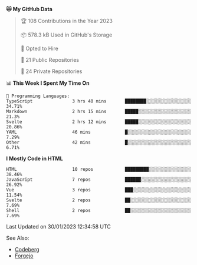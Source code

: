 <!--START_SECTION:waka-->
**🐱 My GitHub Data** 

> 🏆 108 Contributions in the Year 2023
 > 
> 📦 578.3 kB Used in GitHub's Storage 
 > 
> 💼 Opted to Hire
 > 
> 📜 21 Public Repositories 
 > 
> 🔑 24 Private Repositories  
 > 
📊 **This Week I Spent My Time On** 

```text
💬 Programming Languages: 
TypeScript               3 hrs 40 mins       ████████░░░░░░░░░░░░░░░░░   34.71% 
Markdown                 2 hrs 15 mins       █████░░░░░░░░░░░░░░░░░░░░   21.3% 
Svelte                   2 hrs 12 mins       █████░░░░░░░░░░░░░░░░░░░░   20.86% 
YAML                     46 mins             █░░░░░░░░░░░░░░░░░░░░░░░░   7.29% 
Other                    42 mins             █░░░░░░░░░░░░░░░░░░░░░░░░   6.71%

```

**I Mostly Code in HTML** 

```text
HTML                     10 repos            █████████░░░░░░░░░░░░░░░░   38.46% 
JavaScript               7 repos             ██████░░░░░░░░░░░░░░░░░░░   26.92% 
Vue                      3 repos             ███░░░░░░░░░░░░░░░░░░░░░░   11.54% 
Svelte                   2 repos             ██░░░░░░░░░░░░░░░░░░░░░░░   7.69% 
Shell                    2 repos             ██░░░░░░░░░░░░░░░░░░░░░░░   7.69%

```



 Last Updated on 30/01/2023 12:34:58 UTC
<!--END_SECTION:waka-->

See Also:
- [Codeberg](https://codeberg.org/Sevichecc)
- [Forgejo](https://git.kongwoo.icu/seviche)
